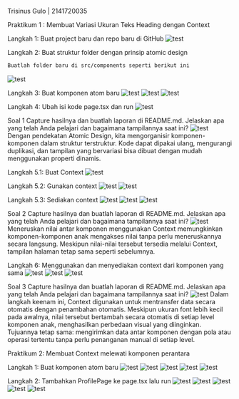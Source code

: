 Trisinus Gulo | 2141720035

Praktikum 1 : Membuat Variasi Ukuran Teks Heading dengan Context

Langkah 1: Buat project baru dan repo baru di GitHub
![test](img/Langkah1_Prak1.png)

Langkah 2: Buat struktur folder dengan prinsip atomic design
```bash
Buatlah folder baru di src/components seperti berikut ini
```
![test](img/Langkah2_Prak1.png)

Langkah 3: Buat komponen atom baru
![test](img/Langkah3_Prak1.png)
![test](img/Langkah4_Prak3.png)
![test](img/Langkah5_Prak3.png)

Langkah 4: Ubah isi kode page.tsx dan run
![test](img/Langkah6_Prak3.png)

Soal 1
Capture hasilnya dan buatlah laporan di README.md. Jelaskan apa yang telah Anda pelajari dan bagaimana tampilannya saat ini?
![test](img/hasil_Prak1.png)
Dengan pendekatan Atomic Design, kita mengorganisir komponen-komponen dalam struktur terstruktur. Kode dapat dipakai ulang, mengurangi duplikasi, dan tampilan yang bervariasi bisa dibuat dengan mudah menggunakan properti dinamis.

Langkah 5.1: Buat Context
![test](img/Langkah7_Prak3.png)

Langkah 5.2: Gunakan context
![test](img/Langkah8_Prak1.png)
![test](img/Langkah9_Prak1.png)

Langkah 5.3: Sediakan context
![test](img/Langkah10_Prak1.png)
![test](img/Langkah11_Prak1.png)
![test](img/revisi%20hasil_Prak1.png)

Soal 2
Capture hasilnya dan buatlah laporan di README.md. Jelaskan apa yang telah Anda pelajari dan bagaimana tampilannya saat ini?
![test](img/revisi%20hasil_Prak1.png)
Meneruskan nilai antar komponen menggunakan Context memungkinkan komponen-komponen anak mengakses nilai tanpa perlu meneruskannya secara langsung. Meskipun nilai-nilai tersebut tersedia melalui Context, tampilan halaman tetap sama seperti sebelumnya.

Langkah 6: Menggunakan dan menyediakan context dari komponen yang sama
![test](img/Langkah13_Prak1.png)
![test](img/Langkah14_Prak1.png)
![test](img/Langkah15_Prak1.png)

Soal 3
Capture hasilnya dan buatlah laporan di README.md. Jelaskan apa yang telah Anda pelajari dan bagaimana tampilannya saat ini?
![test](img/revisi%20hasil2_Prak1.png)
Dalam langkah keenam ini, Context digunakan untuk mentransfer data secara otomatis dengan penambahan otomatis. Meskipun ukuran font lebih kecil pada awalnya, nilai tersebut bertambah secara otomatis di setiap level komponen anak, menghasilkan perbedaan visual yang diinginkan. Tujuannya tetap sama: mengirimkan data antar komponen dengan pola atau operasi tertentu tanpa perlu penanganan manual di setiap level.

Praktikum 2: Membuat Context melewati komponen perantara

Langkah 1: Buat komponen atom baru
![test](img/langkah1_Prak2.png)
![test](img/langkah2_Prak2.png)
![test](img/langkah3_Prak2.png)
![test](img/langkah4-prak3.png)
![test](img/langkah5-prak3.png)

Langkah 2: Tambahkan ProfilePage ke page.tsx lalu run
![test](img/langkah6-prak3.png)
![test](img/langkah7-prak3.png)
![test](img/langkash7-prak3.png)
![test](img/hasil3_Prak3.png)
![test](img/hasil4_Prak3.png)




